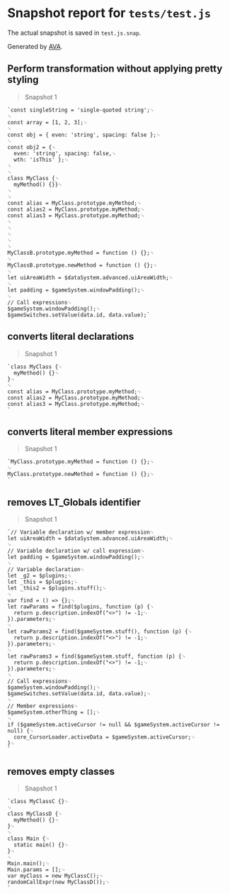 # Snapshot report for `tests/test.js`

The actual snapshot is saved in `test.js.snap`.

Generated by [AVA](https://avajs.dev).

## Perform transformation without applying pretty styling

> Snapshot 1

    `const singleString = 'single-quoted string';␊
    ␊
    const array = [1, 2, 3];␊
    ␊
    const obj = { even: 'string', spacing: false };␊
    ␊
    const obj2 = {␊
      even: 'string', spacing: false,␊
      wth: 'isThis' };␊
    ␊
    ␊
    class MyClass {␊
      myMethod() {}}␊
    ␊
    ␊
    const alias = MyClass.prototype.myMethod;␊
    const alias2 = MyClass.prototype.myMethod;␊
    const alias3 = MyClass.prototype.myMethod;␊
    ␊
    ␊
    ␊
    ␊
    ␊
    MyClassB.prototype.myMethod = function () {};␊
    ␊
    MyClassB.prototype.newMethod = function () {};␊
    ␊
    let uiAreaWidth = $dataSystem.advanced.uiAreaWidth;␊
    ␊
    let padding = $gameSystem.windowPadding();␊
    ␊
    // Call expressions␊
    $gameSystem.windowPadding();␊
    $gameSwitches.setValue(data.id, data.value);`

## converts literal declarations

> Snapshot 1

    `class MyClass {␊
      myMethod() {}␊
    }␊
    ␊
    const alias = MyClass.prototype.myMethod;␊
    const alias2 = MyClass.prototype.myMethod;␊
    const alias3 = MyClass.prototype.myMethod;␊
    `

## converts literal member expressions

> Snapshot 1

    `MyClass.prototype.myMethod = function () {};␊
    ␊
    MyClass.prototype.newMethod = function () {};␊
    `

## removes LT_Globals identifier

> Snapshot 1

    `// Variable declaration w/ member expression␊
    let uiAreaWidth = $dataSystem.advanced.uiAreaWidth;␊
    ␊
    // Variable declaration w/ call expression␊
    let padding = $gameSystem.windowPadding();␊
    ␊
    // Variable declaration␊
    let _g2 = $plugins;␊
    let _this = $plugins;␊
    let _this2 = $plugins.stuff();␊
    ␊
    var find = () => {};␊
    let rawParams = find($plugins, function (p) {␊
      return p.description.indexOf("<>") != -1;␊
    }).parameters;␊
    ␊
    let rawParams2 = find($gameSystem.stuff(), function (p) {␊
      return p.description.indexOf("<>") != -1;␊
    }).parameters;␊
    ␊
    let rawParams3 = find($gameSystem.stuff, function (p) {␊
      return p.description.indexOf("<>") != -1;␊
    }).parameters;␊
    ␊
    // Call expressions␊
    $gameSystem.windowPadding();␊
    $gameSwitches.setValue(data.id, data.value);␊
    ␊
    // Member expressions␊
    $gameSystem.otherThing = [];␊
    ␊
    if ($gameSystem.activeCursor != null && $gameSystem.activeCursor != null) {␊
      core_CursorLoader.activeData = $gameSystem.activeCursor;␊
    }␊
    `

## removes empty classes

> Snapshot 1

    `class MyClassC {}␊
    ␊
    class MyClassD {␊
      myMethod() {}␊
    }␊
    ␊
    class Main {␊
      static main() {}␊
    }␊
    ␊
    Main.main();␊
    Main.params = [];␊
    var myClass = new MyClassC();␊
    randomCallExpr(new MyClassD());␊
    `
